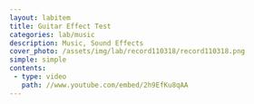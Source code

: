 ```yaml
---
layout: labitem
title: Guitar Effect Test 
categories: lab/music
description: Music, Sound Effects 
cover_photo: /assets/img/lab/record110318/record110318.png
simple: simple
contents:
 - type: video
   path: //www.youtube.com/embed/2h9EfKu8qAA
---
```

